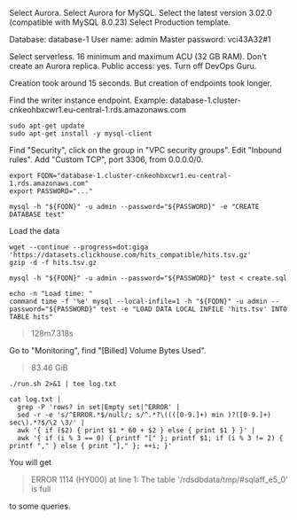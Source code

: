 Select Aurora.
Select Aurora for MySQL.
Select the latest version 3.02.0 (compatible with MySQL 8.0.23)
Select Production template.

Database: database-1
User name: admin
Master password: vci43A32#1

Select serverless.
16 minimum and maximum ACU (32 GB RAM).
Don't create an Aurora replica.
Public access: yes.
Turn off DevOps Guru.

Creation took around 15 seconds.
But creation of endpoints took longer.

Find the writer instance endpoint.
Example: database-1.cluster-cnkeohbxcwr1.eu-central-1.rds.amazonaws.com

```
sudo apt-get update
sudo apt-get install -y mysql-client
```

Find "Security", click on the group in "VPC security groups".
Edit "Inbound rules". Add "Custom TCP", port 3306, from 0.0.0.0/0.

```
export FQDN="database-1.cluster-cnkeohbxcwr1.eu-central-1.rds.amazonaws.com"
export PASSWORD="..."

mysql -h "${FQDN}" -u admin --password="${PASSWORD}" -e "CREATE DATABASE test"
```

Load the data

```
wget --continue --progress=dot:giga 'https://datasets.clickhouse.com/hits_compatible/hits.tsv.gz'
gzip -d -f hits.tsv.gz

mysql -h "${FQDN}" -u admin --password="${PASSWORD}" test < create.sql

echo -n "Load time: "
command time -f '%e' mysql --local-infile=1 -h "${FQDN}" -u admin --password="${PASSWORD}" test -e "LOAD DATA LOCAL INFILE 'hits.tsv' INTO TABLE hits"
```

> 128m7.318s

Go to "Monitoring", find "[Billed] Volume Bytes Used".

> 83.46 GiB

```
./run.sh 2>&1 | tee log.txt

cat log.txt |
  grep -P 'rows? in set|Empty set|^ERROR' |
  sed -r -e 's/^ERROR.*$/null/; s/^.*?\((([0-9.]+) min )?([0-9.]+) sec\).*?$/\2 \3/' |
  awk '{ if ($2) { print $1 * 60 + $2 } else { print $1 } }' |
  awk '{ if (i % 3 == 0) { printf "[" }; printf $1; if (i % 3 != 2) { printf "," } else { print "]," }; ++i; }'
```

You will get
> ERROR 1114 (HY000) at line 1: The table '/rdsdbdata/tmp/#sqlaff_e5_0' is full

to some queries.
